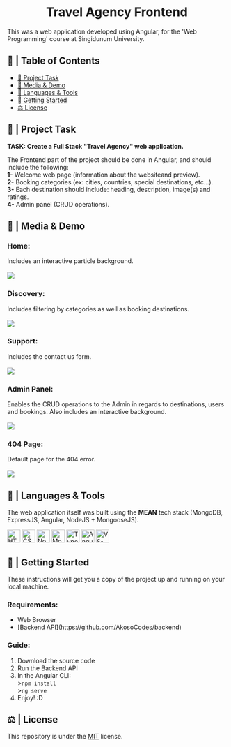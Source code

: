 <h1 align="center">Travel Agency Frontend</h1>

<p>This was a web application developed using Angular, for the 'Web Programming' course at Singidunum University.</p>

## 📝 | Table of Contents
- [🧐 Project Task <a name="project_task"></a>](#--project-task-)
- [📸 Media & Demo <a name="demo"></a>](#--media-)
- [🧰 Languages & Tools <a name="languages_&_tools"></a>](#--languages--tools-)
- [🏁 Getting Started <a name="getting_started"></a>](#--getting-started-)
- [⚖ License <a name="license"></a>](#--license-)

## 🧐 | Project Task <a name="project_task"></a>

**TASK: Create a Full Stack "Travel Agency" web application.**

The Frontend part of the project should be done in Angular, and should include the following:
  <br>**1-** Welcome web page (information about the websiteand preview).
  <br>**2-** Booking categories (ex: cities, countries, special destinations, etc...).
  <br>**3-** Each destination should include: heading, description, image(s) and ratings.
  <br>**4-** Admin panel (CRUD operations).

## 📸 | Media & Demo <a name="demo"></a>

<h3>Home:</h3>
Includes an interactive particle background.<br><br>
<img src="https://user-images.githubusercontent.com/74971935/179831591-fcd4641b-ae25-433e-9cae-8bb0f152650a.gif"><br>

<h3>Discovery:</h3>
Includes filtering by categories as well as booking destinations.<br><br>
<img src="https://user-images.githubusercontent.com/74971935/179831809-d9754bd2-e0dd-42c5-991c-61a3f48d7810.gif"><br>

<h3>Support:</h3>
Includes the contact us form.<br><br>
<img src="https://user-images.githubusercontent.com/74971935/179831989-c42f1ad6-f035-40cd-9b65-7adb96b98433.gif"><br>

<h3>Admin Panel:</h3>
Enables the CRUD operations to the Admin in regards to destinations, users and bookings. Also includes an interactive background.<br><br>
<img src="https://user-images.githubusercontent.com/74971935/179832371-897362ba-c27f-4e61-b040-ad7bedc237eb.gif">

<h3>404 Page:</h3>
Default page for the 404 error.<br><br>
<img src="https://user-images.githubusercontent.com/74971935/179830687-c3d4fcc0-a045-4573-a9ee-b49eda9fad83.gif">



## 🧰 | Languages & Tools <a name="languages_&_tools"></a>

The web application itself was built using the **MEAN** tech stack (MongoDB, ExpressJS, Angular, NodeJS + MongooseJS).

<p>
<img src="https://cdn.jsdelivr.net/gh/devicons/devicon/icons/html5/html5-original.svg" width=30 alt="HTML5">
<img src="https://cdn.jsdelivr.net/gh/devicons/devicon/icons/css3/css3-original.svg" width=30  alt="CSS3">
<a href="https://nodejs.org/en/"><img src="https://cdn.jsdelivr.net/gh/devicons/devicon/icons/nodejs/nodejs-original.svg" width=30 alt="NodeJS"></a>
<a href="https://www.mongodb.com/"><img src="https://img.icons8.com/external-tal-revivo-green-tal-revivo/344/external-mongodb-a-cross-platform-document-oriented-database-program-logo-green-tal-revivo.png" width=30 alt="MongoDB"></a>
<a href="https://www.typescriptlang.org/"><img src="https://cdn.jsdelivr.net/gh/devicons/devicon/icons/typescript/typescript-original.svg" width=30 alt="TypeScript"></a>
<a href="https://angular.io/"><img src="https://cdn.jsdelivr.net/gh/devicons/devicon/icons/angularjs/angularjs-original.svg" width=30 alt="Angular"></a>
<a href="https://code.visualstudio.com/"><img src="https://upload.wikimedia.org/wikipedia/commons/thumb/9/9a/Visual_Studio_Code_1.35_icon.svg/768px-Visual_Studio_Code_1.35_icon.svg.png?20210804221519" width=30 alt="VS-Code"></a></p>
</p>


## 🏁 | Getting Started <a name="getting_started"></a>
These instructions will get you a copy of the project up and running on your local machine.

**<h3>Requirements:</h3>**
<ul>
<li>Web Browser</li>
<li>[Backend API](https://github.com/AkosoCodes/backend)</li>
</ul>

**<h3>Guide:</h3>**

1. Download the source code
2. Run the Backend API
3. In the Angular CLI:
<br>>```npm install```
<br>>```ng serve```
4. Enjoy! :D


## ⚖ | License <a name="license"></a>
This repository is under the [MIT](https://opensource.org/licenses/MIT) license.

